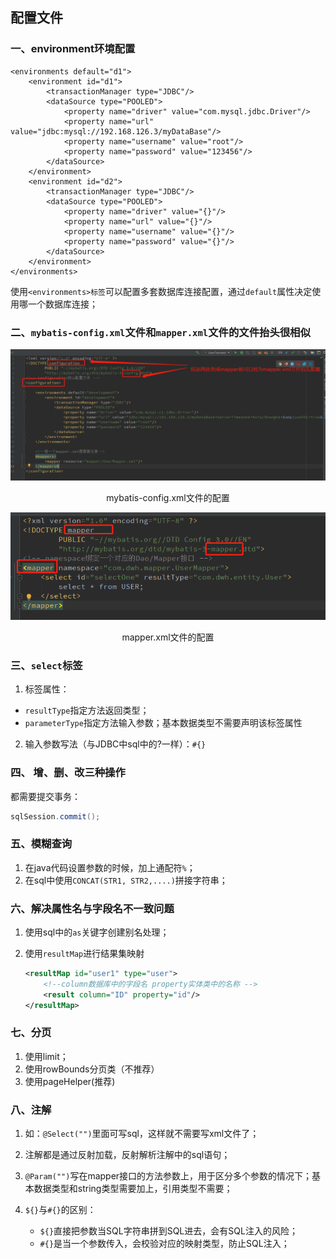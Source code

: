 ## 配置文件

### 一、environment环境配置

```
<environments default="d1">
    <environment id="d1">
        <transactionManager type="JDBC"/>
        <dataSource type="POOLED">
            <property name="driver" value="com.mysql.jdbc.Driver"/>
            <property name="url" value="jdbc:mysql://192.168.126.3/myDataBase"/>
            <property name="username" value="root"/>
            <property name="password" value="123456"/>
        </dataSource>
    </environment>
    <environment id="d2">
        <transactionManager type="JDBC"/>
        <dataSource type="POOLED">
            <property name="driver" value="{}"/>
            <property name="url" value="{}"/>
            <property name="username" value="{}"/>
            <property name="password" value="{}"/>
        </dataSource>
    </environment>
</environments>
```

使用`<environments>标签`可以配置多套数据库连接配置，通过`default`属性决定使用哪一个数据库连接；

### 二、`mybatis-config.xml`文件和`mapper.xml`文件的文件抬头很相似

![image-20211006091935764](img/image-20211006091935764.png)

<center>mybatis-config.xml文件的配置</center>

![image-20211006092218730](img/image-20211006092218730.png)

<center>mapper.xml文件的配置</center>

### 三、`select`标签

1. 标签属性：

* `resultType`指定方法返回类型；
* `parameterType`指定方法输入参数；基本数据类型不需要声明该标签属性

2. 输入参数写法（与JDBC中sql中的?一样）：`#{}`

### 四、 增、删、改三种操作

都需要提交事务：

``` java
sqlSession.commit();
```

### 五、模糊查询

1. 在java代码设置参数的时候，加上通配符`%`；
2. 在sql中使用`CONCAT(STR1, STR2,....)`拼接字符串；

### 六、解决属性名与字段名不一致问题

1. 使用sql中的`as`关键字创建别名处理；

2. 使用`resultMap`进行结果集映射

   ```xml
   <resultMap id="user1" type="user">
       <!--column数据库中的字段名 property实体类中的名称 -->
       <result column="ID" property="id"/>
   </resultMap>
   ```

### 七、分页

1. 使用limit；
2. 使用rowBounds分页类（不推荐）
3. 使用pageHelper(推荐)

###  八、注解

1. 如：`@Select("")`里面可写sql，这样就不需要写xml文件了；
2. 注解都是通过反射加载，反射解析注解中的sql语句；

3. `@Param("")`写在mapper接口的方法参数上，用于区分多个参数的情况下；基本数据类型和string类型需要加上，引用类型不需要；
4. `${}`与`#{}`的区别：
   * `${}`直接把参数当SQL字符串拼到SQL进去，会有SQL注入的风险；
   * `#{}`是当一个参数传入，会校验对应的映射类型，防止SQL注入；

